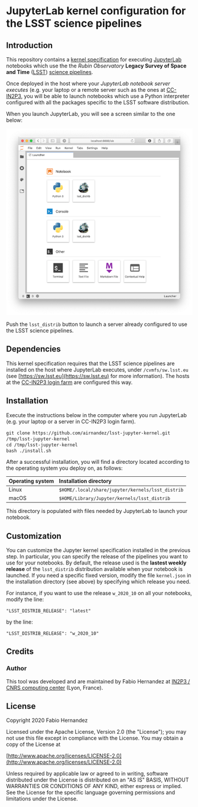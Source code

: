 # JupyterLab kernel configuration for the LSST science pipelines

## Introduction
This repository contains a [kernel specification](https://jupyter-client.readthedocs.io/en/stable/kernels.html) for executing [JupyterLab](https://jupyterlab.readthedocs.io/en/stable/) notebooks which use the the *Rubin Observatory* **Legacy Survey of Space and Time** ([LSST](https://lsst.org)) [science pipelines](https://pipelines.lsst.io).

Once deployed in the host where your *JupyterLab notebook server executes* (e.g. your laptop or a remote server such as the ones at [CC-IN2P3](https://doc.lsst.eu), you will be able to launch notebooks which use a Python interpreter configured with all the packages specific to the LSST software distribution.

When you launch JupyterLab, you will see a screen similar to the one below:

![Jupyter Launcher](./launcher.png)

Push the `lsst_distrib` button to launch a server already configured to use the LSST science pipelines.

## Dependencies
This kernel specification requires that the LSST science pipelines are installed on the host where JupyterLab executes, under `/cvmfs/sw.lsst.eu` (see [https://sw.lsst.eu](https://sw.lsst.eu) for more information). The hosts at the [CC-IN2P3 login farm](https://doc.lsst.eu/ccin2p3/ccin2p3.html#login-farm) are configured this way.

## Installation

Execute the instructions below in the computer where you run JupyterLab (e.g. your laptop or a server in CC-IN2P3 login farm).

```
git clone https://github.com/airnandez/lsst-jupyter-kernel.git /tmp/lsst-jupyter-kernel
cd /tmp/lsst-jupyter-kernel
bash ./install.sh
```

After a successful installation, you will find a directory located according to the operating system you deploy on, as follows:

| Operating system   | Installation directory                            |
| ------------------ |:--------------------------------------------------|
| Linux              | `$HOME/.local/share/jupyter/kernels/lsst_distrib` |
| macOS              | `$HOME/Library/Jupyter/kernels/lsst_distrib`      |

This directory is populated with files needed by JupyterLab to launch your notebook.

## Customization
You can customize the Jupyter kernel specification installed in the previous step. In particular, you can specify the release of the pipelines you want to use for your notebooks. By default, the release used is the **lastest weekly release** of the `lsst_distrib` distribution available when your notebook is launched. If you need a specific fixed version, modify the file `kernel.json` in the installation directory (see above) by specifying which release you need.

For instance,  if you want to use the release `w_2020_10` on all your notebooks, modify the line:

```
"LSST_DISTRIB_RELEASE": "latest"
```

by the line:

```
"LSST_DISTRIB_RELEASE": "w_2020_10"
```

## Credits

### Author
This tool was developed and are maintained by Fabio Hernandez at [IN2P3 / CNRS computing center](http://cc.in2p3.fr) (Lyon, France).

## License
Copyright 2020 Fabio Hernandez

Licensed under the Apache License, Version 2.0 (the "License");
you may not use this file except in compliance with the License.
You may obtain a copy of the License at

[http://www.apache.org/licenses/LICENSE-2.0](http://www.apache.org/licenses/LICENSE-2.0)

Unless required by applicable law or agreed to in writing, software
distributed under the License is distributed on an "AS IS" BASIS,
WITHOUT WARRANTIES OR CONDITIONS OF ANY KIND, either express or implied.
See the License for the specific language governing permissions and
limitations under the License.

